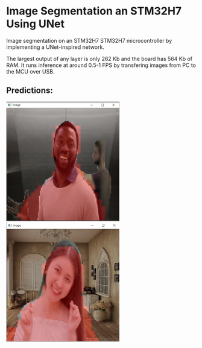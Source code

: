 # Image Segmentation an STM32H7 Using UNet
Image segmentation on an STM32H7 STM32H7 microcontroller by implementing a UNet-inspired network.

The largest output of any layer is only 262 Kb and the board has 564 Kb of RAM. It runs inference at around 0.5-1 FPS by transfering images from PC to the MCU over USB.

## Predictions:

<img src="https://github.com/hershey890/Image_Segmentation_STM32/blob/main/readme_img1.png" width=300>
<img src="https://github.com/hershey890/Image_Segmentation_STM32/blob/main/readme_img2.png" width=300>
